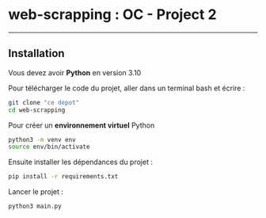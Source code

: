 # web-scrapping : OC - Project 2
---

## Installation
Vous devez avoir **Python** en version 3.10


Pour télécharger le code du projet, aller dans un terminal bash et écrire :

```bash
git clone "ce depot"
cd web-scrapping
```

Pour créer un **environnement virtuel** Python 

```bash
python3 -m venv env
source env/bin/activate
```

Ensuite installer les dépendances du projet :

```bash
pip install -r requirements.txt
```

Lancer le projet :

```bash
python3 main.py
```
